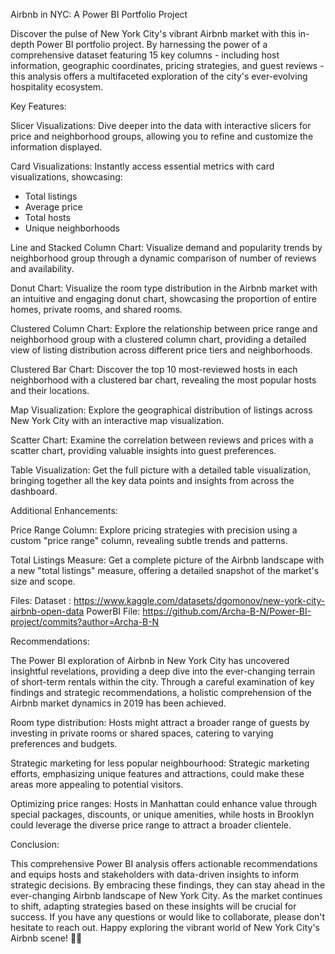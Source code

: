 Airbnb in NYC: A Power BI Portfolio Project

Discover the pulse of New York City's vibrant Airbnb market with this in-depth Power BI portfolio project. By harnessing the power of a comprehensive dataset featuring 15 key columns - including host information, geographic coordinates, pricing strategies, and guest reviews - this analysis offers a multifaceted exploration of the city's ever-evolving hospitality ecosystem.

Key Features:

Slicer Visualizations: Dive deeper into the data with interactive slicers for price and neighborhood groups, allowing you to refine and customize the information displayed.

Card Visualizations: Instantly access essential metrics with card visualizations, showcasing:
- Total listings
- Average price
- Total hosts
- Unique neighborhoods

Line and Stacked Column Chart: Visualize demand and popularity trends by neighborhood group through a dynamic comparison of number of reviews and availability.


Donut Chart: Visualize the room type distribution in the Airbnb market with an intuitive and engaging donut chart, showcasing the proportion of entire homes, private rooms, and shared rooms.

Clustered Column Chart: Explore the relationship between price range and neighborhood group with a clustered column chart, providing a detailed view of listing distribution across different price tiers and neighborhoods.

Clustered Bar Chart: Discover the top 10 most-reviewed hosts in each neighborhood with a clustered bar chart, revealing the most popular hosts and their locations.

Map Visualization: Explore the geographical distribution of listings across New York City with an interactive map visualization.

Scatter Chart: Examine the correlation between reviews and prices with a scatter chart, providing valuable insights into guest preferences.

Table Visualization: Get the full picture with a detailed table visualization, bringing together all the key data points and insights from across the dashboard.

 





Additional Enhancements:

Price Range Column: Explore pricing strategies with precision using a custom "price range" column, revealing subtle trends and patterns.

Total Listings Measure: Get a complete picture of the Airbnb landscape with a new "total listings" measure, offering a detailed snapshot of the market's size and scope.



Files:
Dataset : https://www.kaggle.com/datasets/dgomonov/new-york-city-airbnb-open-data 
PowerBI File: https://github.com/Archa-B-N/Power-BI-project/commits?author=Archa-B-N


Recommendations:

The Power BI exploration of Airbnb in New York City has uncovered insightful revelations, providing a deep dive into the ever-changing terrain of short-term rentals within the city. Through a careful examination of key findings and strategic recommendations, a holistic comprehension of the Airbnb market dynamics in 2019 has been achieved.

Room type distribution: Hosts might attract a broader range of guests by investing in private rooms or shared spaces, catering to varying preferences and budgets.

Strategic marketing for less popular neighbourhood: Strategic marketing efforts, emphasizing unique features and attractions, could make these areas more appealing to potential visitors.

Optimizing price ranges: Hosts in Manhattan could enhance value through special packages, discounts, or unique amenities, while hosts in Brooklyn could leverage the diverse price range to attract a broader clientele.

Conclusion:

This comprehensive Power BI analysis offers actionable recommendations and equips hosts and stakeholders with data-driven insights to inform strategic decisions. By embracing these findings, they can stay ahead in the ever-changing Airbnb landscape of New York City. As the market continues to shift, adapting strategies based on these insights will be crucial for success. If you have any questions or would like to collaborate, please don't hesitate to reach out. Happy exploring the vibrant world of New York City's Airbnb scene! 🌆✨



